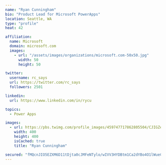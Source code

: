 ```yaml
---
name: "Ryan Cunningham"
bio: "Product Lead for Microsoft PowerApps"
location: Seattle, WA
type: "profile"
heat: 42

affiliation:
  name: Microsoft
  domain: microsoft.com
  images:
    - url: "/assets/images/organizations/microsoft.com-50x50.jpg"
      width: 50
      height: 50

twitter:
  username: rc_says
  url: https://twitter.com/rc_says
  followers: 2501

linkedin:
  url: https://www.linkedin.com/in/rycu

topics:
  - Power Apps

images:
  - url: https://pbs.twimg.com/profile_images/459747717862805504/CJIGZejd_400x400.png
    width: 400
    height: 400
    isCached: true
    title: "Ryan Cunningham"

secured: "fMQcnJIO5EZXM6D11tDjta0cJMFeNTylo/wIVV3HYDBtm1Ca2dYBo4O1lWueClozpBsy7RoLj/ymguNpU72OiBuCYBnPFBvQJXT9LtbOT5X8R5vb7G73wzySwIR3nFRtAUrYAqOOsvYKHZzfcK6snjw5R7FH1qxpbdsXWnDeXxDdMgMZyKbLjSP7Q4n7Vx5tLjgTSrsGou+1R2fUFeFBI76vLj14tc7R14+M4geoPJdRFYwO/fMrbd2mqFuI/uWV7ujSzOSv7Pyc7uhz2kffbxixMcMMc2FcSIvF+8W+83YiBFmiDraFALs4jou7yZqH1yb4gkBzMRBpo8NiRJ8UXwPxAEPZBM3c1YGTts77AE2ovvWEy2+Ysk00VfrWF+P4xZnxuaglYMXcXyyRNVbPt/XSn9HVCF9Spg0UStYrpsk=;MDFxzxf/wsWXqnev1MKghA=="
---
```


